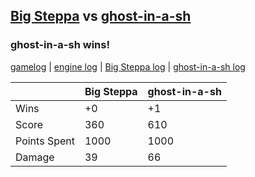## [Big Steppa](<../../Big Steppa/README.md>) vs [ghost-in-a-sh](<../../ghost-in-a-sh/README.md>)
### ghost-in-a-sh wins!

[gamelog](<gamelog.json>) | [engine log](<engine>) | [Big Steppa log](<Big Steppa>) | [ghost-in-a-sh log](<ghost-in-a-sh>)

|              | Big Steppa | ghost-in-a-sh |
| ------------ | ---------- | ------------- |
| Wins         |         +0 |            +1 |
| Score        |        360 |           610 |
| Points Spent |       1000 |          1000 |
| Damage       |         39 |            66 |
